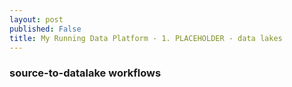 ```yaml
---
layout: post
published: False
title: My Running Data Platform - 1. PLACEHOLDER - data lakes
---
```


### source-to-datalake workflows